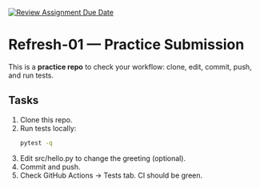 [![Review Assignment Due Date](https://classroom.github.com/assets/deadline-readme-button-22041afd0340ce965d47ae6ef1cefeee28c7c493a6346c4f15d667ab976d596c.svg)](https://classroom.github.com/a/7evSA2EU)
# Refresh-01 — Practice Submission

This is a **practice repo** to check your workflow: clone, edit, commit, push, and run tests.

## Tasks
1. Clone this repo.
2. Run tests locally:
   ```bash
   pytest -q
3. Edit src/hello.py to change the greeting (optional).
4. Commit and push.
5. Check GitHub Actions → Tests tab. CI should be green.